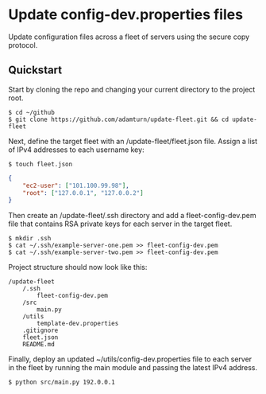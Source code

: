 # Update config-dev.properties files
Update configuration files across a fleet of servers using the secure copy protocol.

## Quickstart
Start by cloning the repo and changing your current directory to the project root.
```shell
$ cd ~/github
$ git clone https://github.com/adamturn/update-fleet.git && cd update-fleet
```

Next, define the target fleet with an /update-fleet/fleet.json file. Assign a list of IPv4 addresses to each username key:
```shell
$ touch fleet.json
```
```json
{
    "ec2-user": ["101.100.99.98"],
    "root": ["127.0.0.1", "127.0.0.2"]
}
```

Then create an /update-fleet/.ssh directory and add a fleet-config-dev.pem file that contains RSA private keys for each server in the target fleet. 
```shell
$ mkdir .ssh
$ cat ~/.ssh/example-server-one.pem >> fleet-config-dev.pem
$ cat ~/.ssh/example-server-two.pem >> fleet-config-dev.pem
```

Project structure should now look like this:
```
/update-fleet
    /.ssh
        fleet-config-dev.pem
    /src
        main.py
    /utils
        template-dev.properties
    .gitignore
    fleet.json
    README.md
```

Finally, deploy an updated ~/utils/config-dev.properties file to each server in the fleet by running the main module and passing the latest IPv4 address.
```shell
$ python src/main.py 192.0.0.1
```
